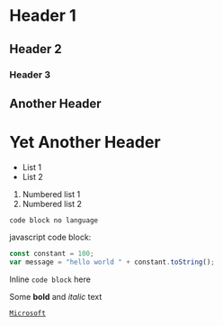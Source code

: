# Header 1
## Header 2
### Header 3

Another Header
--------------

Yet Another Header
==================

- List 1
- List 2

1. Numbered list 1
2. Numbered list 2

```
code block no language
```

javascript code block:

```javascript
const constant = 100;
var message = "hello world " + constant.toString();
```

Inline `code block` here

Some **bold** and *italic* text

[`Microsoft`](https:///www.microsoft.com)
